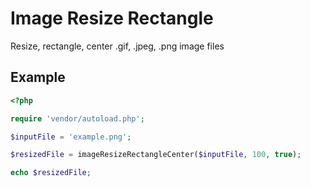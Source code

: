 # Image Resize Rectangle

Resize, rectangle, center .gif, .jpeg, .png image files

## Example

```php
<?php

require 'vendor/autoload.php';

$inputFile = 'example.png';

$resizedFile = imageResizeRectangleCenter($inputFile, 100, true);

echo $resizedFile;
```
